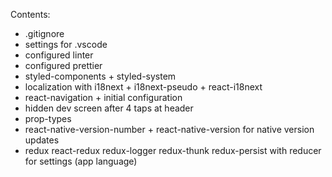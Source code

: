 Contents:

- .gitignore
- settings for .vscode
- configured linter
- configured prettier
- styled-components + styled-system
- localization with i18next + i18next-pseudo + react-i18next
- react-navigation + initial configuration
- hidden dev screen after 4 taps at header
- prop-types
- react-native-version-number + react-native-version for native version updates
- redux react-redux redux-logger redux-thunk redux-persist with reducer for settings (app language)
